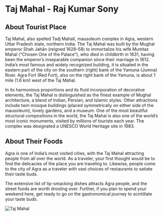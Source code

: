 # Taj Mahal - Raj Kumar Sony

## About Tourist Place 
Taj Mahal, also spelled Tadj Mahall, mausoleum complex in Agra, western Uttar Pradesh state, northern India. 
The Taj Mahal was built by the Mughal emperor Shah Jahān (reigned 1628–58) to immortalize his wife Mumtaz Mahal (“Chosen One of the Palace”), 
who died in childbirth in 1631, having been the emperor’s inseparable companion since their marriage in 1612. India’s most famous and widely recognized building, 
it is situated in the eastern part of the city on the southern (right) bank of the Yamuna (Jumna) River. Agra Fort (Red Fort), also on the right bank of the Yamuna, 
is about 1 mile (1.6 km) west of the Taj Mahal.

In its harmonious proportions and its fluid incorporation of decorative elements, the Taj Mahal is distinguished as the finest example of Mughal architecture, 
a blend of Indian, Persian, and Islamic styles. Other attractions include twin mosque buildings (placed symmetrically on either side of the mausoleum), 
lovely gardens, and a museum. One of the most beautiful structural compositions in the world, the Taj Mahal is also one of the world’s most iconic monuments, 
visited by millions of tourists each year. The complex was designated a UNESCO World Heritage site in 1983.

## About Their Foods
Agra is one of India’s most visited cities, with the Taj Mahal attracting people from all over the world. As a traveler, your first thought would be to find 
the delicacies of the place you are traveling to. Likewise, people come to the city of Agra as a traveler with vast choices of restaurants to satiate their taste buds.

The extensive list of lip-smacking dishes attracts Agra people, and the street foods are worth drooling over. Further, if you plan to spend your weekend here, 
get ready to go on the gastronomical journey to scintillate your taste buds.

<img align="center" src="https://lotustours.in/assets/img/taj/photo-room-detail-1.jpg" alt="Taj Mahal"/>

<!--Example: <img align="center" src="https://lotustours.in/assets/img/taj/photo-room-detail-1.jpg" alt="Taj Mahal"/> -->
